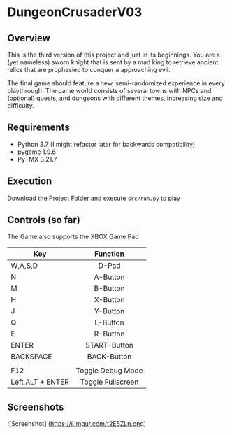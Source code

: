 # DungeonCrusaderV03

## Overview
This is the third version of this project and just in its beginnings. 
You are a (yet nameless) sworn knight that is sent by a mad king to retrieve ancient relics that are prophesied to conquer a approaching evil.

The final game should feature a new, semi-randomized experience in every playthrough. The game world consists of several towns with NPCs and (optional) quests, and dungeons with different themes, increasing size and difficulty.

## Requirements
- Python 3.7 (I might refactor later for backwards compatibility)
- pygame 1.9.6
- PyTMX 3.21.7

## Execution
Download the Project Folder and execute `src/run.py` to play

## Controls (so far)
The Game also supports the XBOX Game Pad

| Key           | Function      | 
| ------------- |:-------------:|
| W,A,S,D      | D-Pad | 
| N      | A-Button      |  
| M | B-Button      | 
| H | X-Button    | 
|  J | Y-Button    | 
| Q  | L-Button    | 
| E  | R-Button    | 
| ENTER  |  START-Button   | 
| BACKSPACE  |  BACK-Button   | 
|    | | 
|  F12 | Toggle Debug Mode    | 
|  Left ALT + ENTER |  Toggle Fullscreen   | 

## Screenshots 
![Screenshot] (https://i.imgur.com/t2E5ZLn.png)
